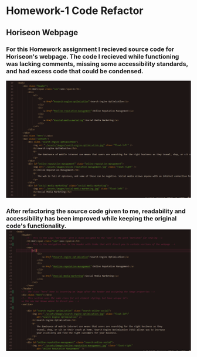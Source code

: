 # Homework-1 Code Refactor
## Horiseon Webpage 
### For this Homework assignment I recieved source code for Horiseon's webpage.  The code I recieved while functioning was lacking comments, missing some accessibility standards, and had excess code that could be condensed.
 ![Image of messy code](assets/images/prerefactorcode.PNG)


### After refactoring the source code given to me, readability and accessibility has been improved while keeping the original code's functionality. ![Image of clean code](assets/images/postrefactorcode.PNG)